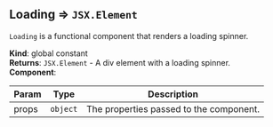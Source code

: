 <a name="Loading"></a>

## Loading ⇒ <code>JSX.Element</code>
`Loading` is a functional component that renders a loading spinner.

**Kind**: global constant  
**Returns**: <code>JSX.Element</code> - A div element with a loading spinner.  
**Component**:   

| Param | Type | Description |
| --- | --- | --- |
| props | <code>object</code> | The properties passed to the component. |


